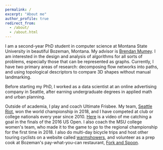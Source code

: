 ```yaml
---
permalink: /
excerpt: "About me"
author_profile: true
redirect_from: 
  - /about/
  - /about.html
---
```

I am a second-year PhD student in computer science at Montana State University in beautiful Bozeman, Montana.
My advisor is [Brendan Mumey](https://brendanmumey.wordpress.com/).
I am interested in the design and analysis of algorithms for all sorts of problems, especially those that can be
represented as graphs. Currently, I have two primary areas of research: decomposing
flow networks into paths, and using topological descriptors to compare 3D shapes without manual landmarking.

Before starting my PhD, I worked as a data scientist at an online advertising company in Seattle, after earning
undergraduate degrees in applied math and urban planning.

Outside of academia, I play and coach Ultimate Frisbee. My team, [Seattle Riot](https://twitter.com/SeattleRiot),
won the world championship in 2018, and I have competed at club or college nationals every year since 2010.
[Here](https://www.youtube.com/watch?v=qBYpCgQ0xmY) is a video
of me catching a goal in the finals of the 2016 US Open.
I also coach the MSU college women's team, who made it to the game to go to
the regional championship for the first time in 2018. 
I also do multi-day bicycle trips and host other touring
cyclists on a website called [warmshowers](https://www.warmshowers.org/users/lucygwi), and volunteer as a prep cook
at Bozeman's pay-what-you-can restaurant, [Fork and Spoon](https://forkandspoonkitchen.org/).
